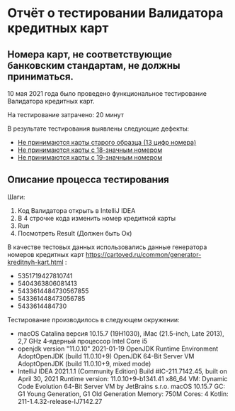 # Отчёт о тестировании Валидатора кредитных карт

## Номера карт, не соответствующие банковским стандартам, не должны приниматься.

10 мая 2021 года было проведено функциональное тестирование Валидатора кредитных карт.

На тестирование затрачено: 20 минут

В результате тестирования выявлены следующие дефекты:
* [Не принимаются карты старого образца (13 цифр номера)](https://github.com/Artemiy-Kolyagin/Java-1/issues/1#issue-887859092)
* [Не принимаются карты с 18-значным номером](https://github.com/Artemiy-Kolyagin/Java-1/issues/2#issue-887872376)
* [Не принимаются карты с 19-значным номером](https://github.com/Artemiy-Kolyagin/Java-1/issues/3#issue-887875881)

## Описание процесса тестирования
Шаги:
1. Код Валидатора открыть в IntelliJ IDEA
2. В 4 строчке кода изменить номер кредитной карты
3. Run
4. Посмотреть Result (Должен быть Ок)


В качестве тестовых данных использовались данные генератора номеров кредитных карт https://cartoved.ru/common/generator-kreditnyh-kart.html :
* 5351719427810741
* 5404363806081413
* 5433614484730567855
* 543361448473056785
* 5433614484730

Тестирование производилось в следующем окружении:
* macOS Catalina версия 10.15.7 (19H1030), iMac (21.5-inch, Late 2013), 2,7 GHz 4‑ядерный процессор Intel Core i5
* openjdk version "11.0.10" 2021-01-19
OpenJDK Runtime Environment AdoptOpenJDK (build 11.0.10+9)
OpenJDK 64-Bit Server VM AdoptOpenJDK (build 11.0.10+9, mixed mode)
* IntelliJ IDEA 2021.1.1 (Community Edition)
Build #IC-211.7142.45, built on April 30, 2021
Runtime version: 11.0.10+9-b1341.41 x86_64
VM: Dynamic Code Evolution 64-Bit Server VM by JetBrains s.r.o.
macOS 10.15.7
GC: G1 Young Generation, G1 Old Generation
Memory: 750M
Cores: 4
Kotlin: 211-1.4.32-release-IJ7142.27

